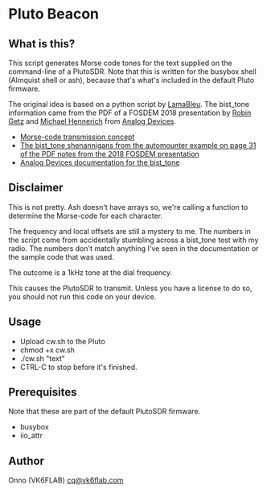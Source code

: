 # Pluto Beacon

## What is this?

This script generates Morse code tones for the text supplied on the command-line
of a PlutoSDR. Note that this is written for the busybox shell (Almquist shell
or ash), because that's what's included in the default Pluto firmware.

The original idea is based on a python script by [LamaBleu](https://github.com/LamaBleu). The bist_tone
information came from the PDF of a FOSDEM 2018 presentation by [Robin Getz](https://github.com/rgetz) and
[Michael Hennerich](https://github.com/mhennerich) from [Analog Devices](https://github.com/analogdevicesinc).

- [Morse-code transmission concept](https://github.com/LamaBleu/plutoscripts/blob/master/root/CW-pluto.py)
- [The bist_tone shenannigans from the automounter example on page 31 of the PDF notes from the 2018 FOSDEM presentation](https://archive.fosdem.org/2018/schedule/event/plutosdr/attachments/slides/2503/export/events/attachments/plutosdr/slides/2503/pluto_stupid_tricks.pdf)
- [Analog Devices documentation for the bist_tone](https://wiki.analog.com/resources/tools-software/linux-drivers/iio-transceiver/ad9361#bist_tone)

## Disclaimer

This is not pretty. Ash doesn't have arrays so, we're calling a function to
determine the Morse-code for each character.

The frequency and local offsets are still a mystery to me. The numbers in the
script come from accidentally stumbling across a bist_tone test with my radio.
The numbers don't match anything I've seen in the documentation or the sample
code that was used.

The outcome is a 1kHz tone at the dial frequency.

This causes the PlutoSDR to transmit. Unless you have a license to do so, you
should not run this code on your device.

## Usage

- Upload cw.sh to the Pluto
- chmod +x cw.sh
- ./cw.sh "text"
- CTRL-C to stop before it's finished.

## Prerequisites
Note that these are part of the default PlutoSDR firmware.

- busybox
- iio_attr

## Author

Onno (VK6FLAB) [cq@vk6flab.com](mailto:cq@vk6flab.com)

